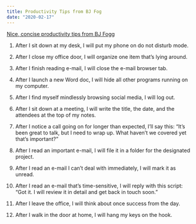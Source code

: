 ```yaml
---
title: Productivity Tips from BJ Fog
date: "2020-02-17"
---
```


[Nice, concise productivity tips from BJ Fogg](https://www.cnbc.com/2020/02/14/stanford-scientist-on-proven-habits-that-will-make-you-more-productive.html)
1. After I sit down at my desk, I will put my phone on do not disturb mode.

2. After I close my office door, I will organize one item that’s lying around.

3. After I finish reading e-mail, I will close the e-mail browser tab.

4. After I launch a new Word doc, I will hide all other programs running on my computer.

5. After I find myself mindlessly browsing social media, I will log out.

6. After I sit down at a meeting, I will write the title, the date, and the attendees at the top of my notes.

7. After I notice a call going on for longer than expected, I’ll say this: “It’s been great to talk, but I need to wrap up. What haven’t we covered yet that’s important?”

8. After I read an important e-mail, I will file it in a folder for the designated project.

9. After I read an e-mail I can’t deal with immediately, I will mark it as unread.

10. After I read an e-mail that’s time-sensitive, I will reply with this script: “Got it. I will review it in detail and get back in touch soon.”

11. After I leave the office, I will think about once success from the day.

12. After I walk in the door at home, I will hang my keys on the hook.